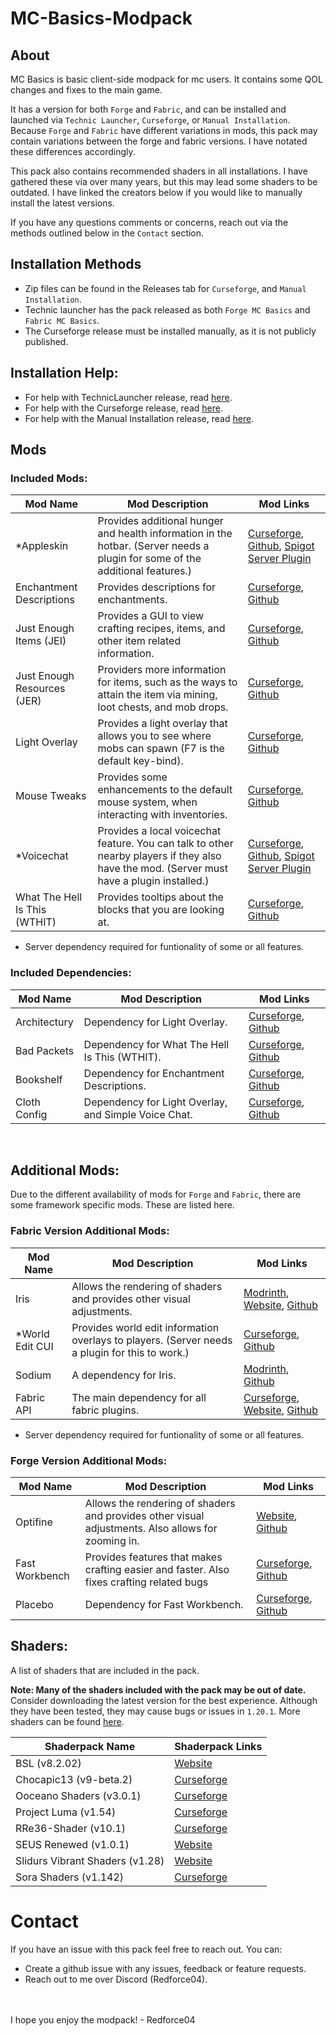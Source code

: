 # MC-Basics-Modpack
## About
MC Basics is basic client-side modpack for mc users. It contains some QOL changes and fixes to the main game. 

It has a version for both `Forge` and `Fabric`, and can be installed and launched via `Technic Launcher`, `Curseforge`, or `Manual Installation`. 
Because `Forge` and `Fabric` have different variations in mods, this pack may contain variations between the forge and fabric versions. I have notated these differences accordingly. 

This pack also contains recommended shaders in all installations. I have gathered these via over many years, but this may lead some shaders to be outdated. I have linked the creators below if you would like to manually install the latest versions.

If you have any questions comments or concerns, reach out via the methods outlined below in the `Contact` section. 

## Installation Methods
- Zip files can be found in the Releases tab for `Curseforge`, and `Manual Installation`.
- Technic launcher has the pack released as both `Forge MC Basics` and `Fabric MC Basics`.
- The Curseforge release must be installed manually, as it is not publicly published.


## Installation Help:
- For help with TechnicLauncher release, read [here](https://www.technicpack.net/article/how-to-install-packs.96).
- For help with the Curseforge release, read [here](https://support.curseforge.com/en/support/solutions/articles/9000198501-exporting-and-importing-modpacks).
- For help with the Manual Installation release, read [here](https://apexminecrafthosting.com/how-to-install-mods-on-forge/).


## Mods
### Included Mods:
Mod Name                      | Mod Description                                                                                                                            | Mod Links
------------------------------|--------------------------------------------------------------------------------------------------------------------------------------------|-------------------------------------------------------------------------------------------------------------------------------------------------------------
*Appleskin                    | Provides additional hunger and health information in the hotbar. (Server needs a plugin for some of the additional features.)              | [Curseforge](https://www.curseforge.com/minecraft/mc-mods/appleskin), [Github](https://github.com/jmattingley23/AppleSkinSpigot), [Spigot Server Plugin](https://www.spigotmc.org/resources/appleskinspigot.97473/)
Enchantment Descriptions      | Provides descriptions for enchantments.                                                                                                    | [Curseforge](https://www.curseforge.com/minecraft/mc-mods/enchantment-descriptions), [Github](https://github.com/Darkhax-Minecraft/Enchantment-Descriptions)
Just Enough Items (JEI)       | Provides a GUI to view crafting recipes, items, and other item related information.                                                        | [Curseforge](https://www.curseforge.com/minecraft/mc-mods/jei), [Github](https://github.com/mezz/JustEnoughItems)
Just Enough Resources (JER)   | Providers more information for items, such as the ways to attain the item via mining, loot chests, and mob drops.                          | [Curseforge](https://www.curseforge.com/minecraft/mc-mods/just-enough-resources-jer), [Github](https://github.com/way2muchnoise/JustEnoughResources)
Light Overlay                 | Provides a light overlay that allows you to see where mobs can spawn (F7 is the default key-bind).                                         | [Curseforge](https://www.curseforge.com/minecraft/mc-mods/light-overlay), [Github](https://github.com/shedaniel/LightOverlay)
Mouse Tweaks                  | Provides some enhancements to the default mouse system, when interacting with inventories.                                                 | [Curseforge](https://www.curseforge.com/minecraft/mc-mods/mouse-tweaks), [Github](https://github.com/YaLTeR/MouseTweaks)
*Voicechat                    | Provides a local voicechat feature. You can talk to other nearby players if they also have the mod. (Server must have a plugin installed.) | [Curseforge](https://www.curseforge.com/minecraft/mc-mods/simple-voice-chat), [Github](https://github.com/henkelmax/simple-voice-chat), [Spigot Server Plugin](https://www.spigotmc.org/resources/simple-voice-chat.93738/)
What The Hell Is This (WTHIT) | Provides tooltips about the blocks that you are looking at.                                                                                | [Curseforge](https://www.curseforge.com/minecraft/mc-mods/wthit), [Github](https://github.com/badasintended/wthit)
* Server dependency required for funtionality of some or all features.

### Included Dependencies:
Mod Name     | Mod Description                                      | Mod Links
-------------|------------------------------------------------------|----------------------------------------------------------------------------------------------------------------------------------------
Architectury | Dependency for Light Overlay.                        | [Curseforge](https://www.curseforge.com/minecraft/mc-mods/architectury-api), [Github](https://github.com/architectury/architectury-api)
Bad Packets  | Dependency for What The Hell Is This (WTHIT).        | [Curseforge](https://www.curseforge.com/minecraft/mc-mods/badpackets), [Github](https://github.com/badasintended/badpackets)
Bookshelf    | Dependency for Enchantment Descriptions.             | [Curseforge](https://www.curseforge.com/minecraft/mc-mods/bookshelf), [Github](https://github.com/Darkhax-Minecraft/Bookshelf)
Cloth Config | Dependency for Light Overlay, and Simple Voice Chat. | [Curseforge](https://www.curseforge.com/minecraft/mc-mods/cloth-config), [Github](https://github.com/shedaniel/cloth-config)
<br>


## Additional Mods:
Due to the different availability of mods for `Forge` and `Fabric`, there are some framework specific mods. These are listed here.


### Fabric Version Additional Mods:
Mod Name        | Mod Description                                                                                | Mod Links
----------------|------------------------------------------------------------------------------------------------|-------------------------------------------------------------------------------------------------------------------------------------------------------
Iris            | Allows the rendering of shaders and provides other visual adjustments.                         | [Modrinth](https://modrinth.com/mod/iris), [Website](https://irisshaders.dev/download), [Github](https://github.com/IrisShaders/Iris)
*World Edit CUI | Provides world edit information overlays to players. (Server needs a plugin for this to work.) | [Curseforge](https://www.curseforge.com/minecraft/mc-mods/worldeditcui-fabric), [Github](https://github.com/EngineHub/WorldEditCUI)
Sodium          | A dependency for Iris.                                                                         | [Modrinth](https://modrinth.com/mod/sodium), [Github](https://github.com/CaffeineMC/sodium-fabric)
Fabric API      | The main dependency for all fabric plugins.                                                    | [Curseforge](https://www.curseforge.com/minecraft/mc-mods/fabric-api), [Website](https://fabricmc.net/), [Github](https://github.com/FabricMC/fabric)
* Server dependency required for funtionality of some or all features.


### Forge Version Additional Mods:
Mod Name       | Mod Description                                                                                    | Mod Links
---------------|----------------------------------------------------------------------------------------------------|-------------------------------------------------------------------------------------------------------------------------------------
Optifine       | Allows the rendering of shaders and provides other visual adjustments. Also allows for zooming in. | [Website](https://optifine.net/home), [Github](https://github.com/sp614x/optifine)
Fast Workbench | Provides features that makes crafting easier and faster. Also fixes crafting related bugs          | [Curseforge](https://www.curseforge.com/minecraft/mc-mods/fastworkbench), [Github](https://github.com/Shadows-of-Fire/FastWorkbench)
Placebo        | Dependency for Fast Workbench.                                                                     | [Curseforge](https://www.curseforge.com/minecraft/mc-mods/placebo), [Github](https://github.com/Shadows-of-Fire/Placebo)



## Shaders:
A list of shaders that are included in the pack.

**Note: Many of the shaders included with the pack may be out of date.** Consider downloading the latest version for the best experience. Although they have been tested, they may cause bugs or issues in `1.20.1`.
More shaders can be found [here](https://shaders.fandom.com/wiki/Shader_Packs).


Shaderpack Name                 | Shaderpack Links
--------------------------------|------------------------
BSL (v8.2.02)                   | [Website](https://bitslablab.com/bslshaders/)
Chocapic13 (v9-beta.2)          | [Curseforge](https://www.curseforge.com/minecraft/shaders/chocapic13-shaders)
Ooceano Shaders (v3.0.1)        | [Curseforge](https://www.curseforge.com/minecraft/shaders/oceano-shaders)
Project Luma (v1.54)            | [Curseforge](https://www.curseforge.com/minecraft/shaders/projectluma)
RRe36-Shader (v10.1)            | [Curseforge](https://www.curseforge.com/minecraft/shaders/rre36s-shader)
SEUS Renewed (v1.0.1)           | [Website](https://www.sonicether.com/)
Slidurs Vibrant Shaders (v1.28) | [Website](https://sildurs-shaders.github.io/)
Sora Shaders (v1.142)           | [Curseforge](https://www.curseforge.com/minecraft/shaders/sora-shaders)



# Contact
If you have an issue with this pack feel free to reach out. You can:
- Create a github issue with any issues, feedback or feature requests.
- Reach out to me over Discord (Redforce04).

<br>
<br>
I hope you enjoy the modpack!
- Redforce04
